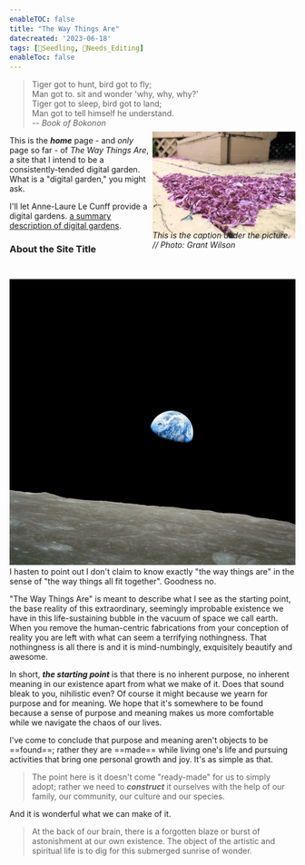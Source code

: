 ```yaml
---
enableTOC: false
title: "The Way Things Are"
datecreated: '2023-06-18'
tags: [🌱Seedling, 🧹Needs_Editing]
enableToc: false
---
```


>Tiger got to hunt, bird got to fly;  
>Man got to. sit and wonder 'why, why, why?'  
>Tiger got to sleep, bird got to land;  
>Man got to tell himself he understand. 
>\
>-- *Book of Bokonon*

<div style="width:50%; float:right; transform: translateY(-1.5em);" markdown="1">

![Where does this show up?](notes/images/Img_6961_2021-May-31.jpg "Apple blossoms still beautiful.")<span style="transform: translateY(-1.2em);display: inline-block;">*This is the caption under the picture. // Photo: Grant Wilson*</span>

</div>


<div style="width:50%; float:right">



</div>

This is the ***home*** page - and *only* page so far - of *The Way Things Are*, a site that I intend to be a consistently-tended digital garden. What is a "digital garden," you might ask.

I'll let Anne-Laure Le Cunff provide a digital gardens. [a summary description of digital gardens](https://nesslabs.com/digital-garden-set-up).

### About the Site Title
 ![Earthrise taken from Apollo 8](notes/images/NASA-Apollo8-Dec24-Earthrise.jpg#right50 "Earthrise - taken by William Anders  during Apollo 8")I hasten to point out I don't claim to know exactly "the way things are" in the sense of "the way things all fit together". Goodness no. 

"The Way Things Are" is meant to describe what I see as the starting point, the base reality of this extraordinary, seemingly improbable existence we have in this life-sustaining bubble in the vacuum of space we call earth. When you remove the human-centric fabrications from your conception of reality you are left with what can seem a terrifying nothingness. That nothingness is all there is and it is mind-numbingly, exquisitely beautify and awesome.

In short, ***the starting point*** is that there is no inherent purpose, no inherent meaning in our existence apart from what we make of it. Does that sound bleak to you, nihilistic even? Of course it might because we yearn for purpose and for meaning. We hope that it's somewhere to be found because a sense of purpose and meaning makes us more comfortable while we navigate the chaos of our lives.

I've come to conclude that purpose and meaning aren't objects to be ==found==; rather they are ==made== while living one's life and pursuing activities that bring one personal growth and joy. It's as simple as that.

>The point here is it doesn't come "ready-made" for us to simply adopt; rather we need to ***construct*** it ourselves with the help of our family, our community, our culture and our species.

And it is wonderful what we can make of it.

>At the back of our brain, there is a forgotten blaze or burst of astonishment at our own existence. The object of the artistic and spiritual life is to dig for this submerged sunrise of wonder.


